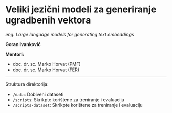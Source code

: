 # Veliki jezični modeli za generiranje ugradbenih vektora

*eng. Large language models for generating text embeddings*

**Goran Ivanković**

**Mentori:**
- doc. dr. sc. 
 Marko Horvat (PMF)
- doc. dr. sc. Marko Horvat (FER)

---

Struktura direktorija:

- `/data`: Dobiveni dataseti
- `/scripts`: Skrikpte korištene za treniranje i evaluaciju
- `/scripts-dataset`: Skrikpte korištene za treniranje i evaluaciju